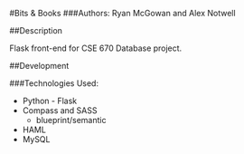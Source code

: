 #Bits & Books
###Authors: Ryan McGowan and Alex Notwell

##Description

Flask front-end for CSE 670 Database project.

##Development

###Technologies Used:

* Python - Flask
* Compass and SASS
  * blueprint/semantic
* HAML
* MySQL
